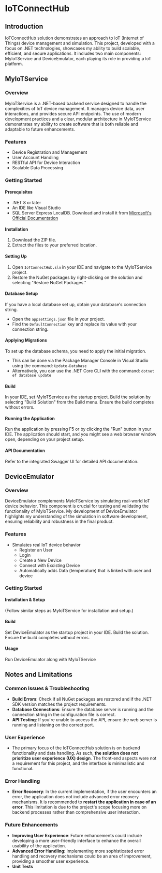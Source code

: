 # IoTConnectHub

## Introduction
IoTConnectHub solution demonstrates an approach to IoT (Internet of Things) device management and simulation. This project, developed with a focus on .NET technologies, showcases my ability to build scalable, efficient, and secure applications. It includes two main components: MyIoTService and DeviceEmulator, each playing its role in providing a IoT platform.

## MyIoTService

### Overview
MyIoTService is a .NET-based backend service designed to handle the complexities of IoT device management. It manages device data, user interactions, and provides secure API endpoints. The use of modern development practices and a clear, modular architecture in MyIoTService demonstrates my ability to create software that is both reliable and adaptable to future enhancements.

### Features
- Device Registration and Management
- User Account Handling
- RESTful API for Device Interaction
- Scalable Data Processing

### Getting Started

#### Prerequisites
- .NET 8 or later
- An IDE like Visual Studio
- SQL Server Express LocalDB. Download and install it from [Microsoft's Official Documentation](https://learn.microsoft.com/en-us/sql/database-engine/configure-windows/sql-server-express-localdb?view=sql-server-ver16)

#### Installation
1. Download the ZIP file.
2. Extract the files to your preferred location.

#### Setting Up
1. Open `IoTConnectHub.sln` in your IDE and navigate to the MyIoTService project.
2. Restore the NuGet packages by right-clicking on the solution and selecting "Restore NuGet Packages."

#### Database Setup
If you have a local database set up, obtain your database's connection string.
  - Open the `appsettings.json` file in your project.
  - Find the `DefaultConnection` key and replace its value with your connection string.
    
#### Applying Migrations
To set up the database schema, you need to apply the initial migration. 
  - This can be done via the Package Manager Console in Visual Studio using the command: 
    `Update-Database`
  - Alternatively, you can use the .NET Core CLI with the command:
    `dotnet ef database update`

#### Build
In your IDE, set MyIoTService as the startup project.
Build the solution by selecting "Build Solution" from the Build menu.
Ensure the build completes without errors.

#### Running the Application
Run the application by pressing F5 or by clicking the "Run" button in your IDE.
The application should start, and you might see a web browser window open, depending on your project setup.

#### API Documentation
Refer to the integrated Swagger UI for detailed API documentation.

## DeviceEmulator

### Overview
DeviceEmulator complements MyIoTService by simulating real-world IoT device behavior. This component is crucial for testing and validating the functionality of MyIoTService. My development of DeviceEmulator highlights my understanding of the simulation in software development, ensuring reliability and robustness in the final product.

### Features
- Simulates real IoT device behavior
  - Register an User 
  - Login
  - Create a New Device
  - Connect with Excisting Device
  - Automatically adds Data (temperature) that is linked with user and device

### Getting Started

#### Installation & Setup
(Follow similar steps as MyIoTService for installation and setup.)

#### Build
Set DeviceEmulator as the startup project in your IDE.
Build the solution.
Ensure the build completes without errors.

#### Usage 
Run DeviceEmulator along with MyIoTService

## Notes and Limitations

### Common Issues & Troubleshooting
- **Build Errors**: Check if all NuGet packages are restored and if the .NET SDK version matches the project requirements.
- **Database Connections**: Ensure the database server is running and the connection string in the configuration file is correct.
- **API Testing**: If you're unable to access the API, ensure the web server is running and listening on the correct port.

### User Experience
- The primary focus of the IoTConnectHub solution is on backend functionality and data handling. As such, **the solution does not prioritize user experience (UX) design**. The front-end aspects were not a requirement for this project, and the interface is minimalistic and functional.

### Error Handling
- **Error Recovery**: In the current implementation, if the user encounters an error, the application does not include advanced error recovery mechanisms. It is recommended to **restart the application in case of an error**. This limitation is due to the project's scope focusing more on backend processes rather than comprehensive user interaction.

### Future Enhancements
- **Improving User Experience**: Future enhancements could include developing a more user-friendly interface to enhance the overall usability of the application.
- **Advanced Error Handling**: Implementing more sophisticated error handling and recovery mechanisms could be an area of improvement, providing a smoother user experience.
- **Unit Tests**
